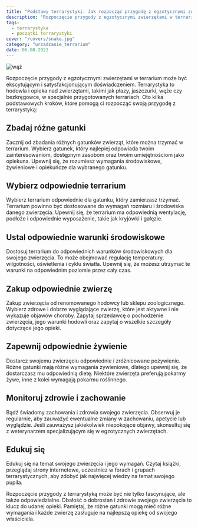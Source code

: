 ```yaml
---
title: "Podstawy terrarystyki: Jak rozpocząć przygodę z egzotycznymi zwierzętami w terrarium"
description: "Rozpoczęcie przygody z egzotycznymi zwierzętami w terrarium może być ekscytującym i satysfakcjonującym doświadczeniem. Terrarystyka to hodowla i opieka nad zwierzętami, takimi jak płazy, jaszczurki, węże czy bezkręgowce, w specjalnie przygotowanych terrariach."
tags:
  - terrarystyka
  - początki terrarystyki
cover: "/covers/snake.jpg"
category: "urzadzanie_terrarium"
date: 06.08.2023
---
```


![wąż](/covers/snake.jpg)

Rozpoczęcie przygody z egzotycznymi zwierzętami w terrarium może być ekscytującym i satysfakcjonującym doświadczeniem. Terrarystyka to hodowla i opieka nad zwierzętami, takimi jak płazy, jaszczurki, węże czy bezkręgowce, w specjalnie przygotowanych terrariach. Oto kilka podstawowych kroków, które pomogą ci rozpocząć swoją przygodę z terrarystyką:

## Zbadaj różne gatunki

Zacznij od zbadania różnych gatunków zwierząt, które można trzymać w terrarium. Wybierz gatunek, który najlepiej odpowiada twoim zainteresowaniom, dostępnym zasobom oraz twoim umiejętnościom jako opiekuna. Upewnij się, że rozumiesz wymagania środowiskowe, żywieniowe i opiekuńcze dla wybranego gatunku.

## Wybierz odpowiednie terrarium

Wybierz terrarium odpowiednie dla gatunku, który zamierzasz trzymać. Terrarium powinno być dostosowane do wymagań rozmiaru i środowiska danego zwierzęcia. Upewnij się, że terrarium ma odpowiednią wentylację, podłoże i odpowiednie wyposażenie, takie jak kryjówki i gałęzie.

## Ustal odpowiednie warunki środowiskowe

Dostosuj terrarium do odpowiednich warunków środowiskowych dla swojego zwierzęcia. To może obejmować regulację temperatury, wilgotności, oświetlenia i cyklu światła. Upewnij się, że możesz utrzymać te warunki na odpowiednim poziomie przez cały czas.

## Zakup odpowiednie zwierzę

Zakup zwierzęcia od renomowanego hodowcy lub sklepu zoologicznego. Wybierz zdrowe i dobrze wyglądające zwierzę, które jest aktywne i nie wykazuje objawów choroby. Zapytaj sprzedawcę o pochodzenie zwierzęcia, jego warunki hodowli oraz zapytaj o wszelkie szczegóły dotyczące jego opieki.

## Zapewnij odpowiednie żywienie

Dostarcz swojemu zwierzęciu odpowiednie i zróżnicowane pożywienie. Różne gatunki mają różne wymagania żywieniowe, dlatego upewnij się, że dostarczasz mu odpowiednią dietę. Niektóre zwierzęta preferują pokarmy żywe, inne z kolei wymagają pokarmu roślinnego.

## Monitoruj zdrowie i zachowanie

Bądź świadomy zachowania i zdrowia swojego zwierzęcia. Obserwuj je regularnie, aby zauważyć ewentualne zmiany w zachowaniu, apetycie lub wyglądzie. Jeśli zauważysz jakiekolwiek niepokojące objawy, skonsultuj się z weterynarzem specjalizującym się w egzotycznych zwierzętach.

## Edukuj się

Edukuj się na temat swojego zwierzęcia i jego wymagań. Czytaj książki, przeglądaj strony internetowe, uczestnicz w forach i grupach terrarystycznych, aby zdobyć jak najwięcej wiedzy na temat swojego pupila.

Rozpoczęcie przygody z terrarystyką może być nie tylko fascynujące, ale także odpowiedzialne. Dbałość o dobrostan i zdrowie swojego zwierzęcia to klucz do udanej opieki. Pamiętaj, że różne gatunki mogą mieć różne wymagania i każde zwierzę zasługuje na najlepszą opiekę od swojego właściciela.
